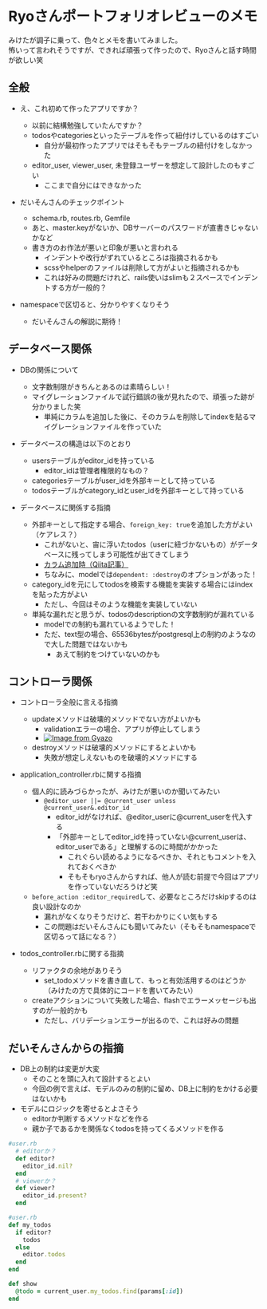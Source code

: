 # Ryoさんポートフォリオレビューのメモ

みけたが調子に乗って、色々とメモを書いてみました。  
怖いって言われそうですが、できれば頑張って作ったので、Ryoさんと話す時間が欲しい笑

## 全般

- え、これ初めて作ったアプリですか？
  - 以前に結構勉強していたんですか？
  - todosやcategoriesといったテーブルを作って紐付けしているのはすごい
    - 自分が最初作ったアプリではそもそもテーブルの紐付けをしなかった
  - editor_user, viewer_user, 未登録ユーザーを想定して設計したのもすごい
    - ここまで自分にはできなかった

- だいそんさんのチェックポイント
  - schema.rb, routes.rb, Gemfile
  - あと、master.keyがないか、DBサーバーのパスワードが直書きじゃないかなど
  - 書き方のお作法が悪いと印象が悪いと言われる
    - インデントや改行がずれているところは指摘されるかも
    - scssやhelperのファイルは削除して方がよいと指摘されるかも
    - これは好みの問題だけれど、rails使いはslimも２スペースでインデントする方が一般的？

- namespaceで区切ると、分かりやすくなりそう
  - だいそんさんの解説に期待！

## データベース関係

- DBの関係について
  - 文字数制限がきちんとあるのは素晴らしい！
  - マイグレーションファイルで試行錯誤の後が見れたので、頑張った跡が分かりました笑
    - 単純にカラムを追加した後に、そのカラムを削除してindexを貼るマイグレーションファイルを作っていた

- データベースの構造は以下のとおり
  - usersテーブルがeditor_idを持っている
    - editor_idは管理者権限的なもの？
  - categoriesテーブルがuser_idを外部キーとして持っている
  - todosテーブルがcategory_idとuser_idを外部キーとして持っている
  
- データベースに関係する指摘
  - 外部キーとして指定する場合、`foreign_key: true`を追加した方がよい（ケアレス？）
    - これがないと、宙に浮いたtodos（userに紐づかないもの）がデータベースに残ってしまう可能性が出てきてしまう
    - [カラム追加時（Qiita記事）](https://qiita.com/publichtml/items/1fba15d8071fab66d043)
    - ちなみに、modelでは`dependent: :destroy`のオプションがあった！
  - category_idを元にしてtodosを検索する機能を実装する場合にはindexを貼った方がよい
    - ただし、今回はそのような機能を実装していない
  - 単純な漏れだと思うが、todosのdescriptionの文字数制約が漏れている
    - modelでの制約も漏れているようでした！
    - ただ、text型の場合、65536bytesがpostgresql上の制約のようなので大した問題ではないかも
      - あえて制約をつけていないのかも

## コントローラ関係

- コントローラ全般に言える指摘
  - updateメソッドは破壊的メソッドでない方がよいかも
    - validationエラーの場合、アプリが停止してしまう
    - [![Image from Gyazo](https://i.gyazo.com/6d1507b6338340c8dfbff9c260a6fb64.gif)](https://gyazo.com/6d1507b6338340c8dfbff9c260a6fb64)
  - destroyメソッドは破壊的メソッドにするとよいかも
    - 失敗が想定しえないものを破壊的メソッドにする

- application_controller.rbに関する指摘
  - 個人的に読みづらかったが、みけたが悪いのか聞いてみたい
    - `@editor_user ||= @current_user unless @current_user&.editor_id`
      - editor_idがなければ、@editor_userに@current_userを代入する
      - 「外部キーとしてeditor_idを持っていない@current_userは、editor_userである」と理解するのに時間がかかった
        - これぐらい読めるようになるべきか、それともコメントを入れておくべきか
        - そもそもryoさんからすれば、他人が読む前提で今回はアプリを作っていないだろうけど笑
  - `before_action :editor_required`して、必要なところだけskipするのは良い設計なのか
    - 漏れがなくなりそうだけど、若干わかりにくい気もする
    - この問題はだいそんさんにも聞いてみたい（そもそもnamespaceで区切るって話になる？）

- todos_controller.rbに関する指摘
  - リファクタの余地がありそう
    - set_todoメソッドを書き直して、もっと有効活用するのはどうか（みけたの方で具体的にコードを書いてみたい）
  - createアクションについて失敗した場合、flashでエラーメッセージも出すのが一般的かも
    - ただし、バリデーションエラーが出るので、これは好みの問題

## だいそんさんからの指摘

- DB上の制約は変更が大変
  - そのことを頭に入れて設計するとよい
  - 今回の例で言えば、モデルのみの制約に留め、DB上に制約をかける必要はないかも
- モデルにロジックを寄せるとよさそう
  - editorか判断するメソッドなどを作る
  - 親か子であるかを関係なくtodosを持ってくるメソッドを作る

```rb
#user.rb
  # editorか？
  def editor?
    editor_id.nil?
  end
  # viewerか？
  def viewer?
    editor_id.present?
  end
```

```rb
#user.rb
def my_todos
  if editor?
    todos
  else
    editor.todos
  end
end
```

```rb
def show
  @todo = current_user.my_todos.find(params[:id])
end  
```

